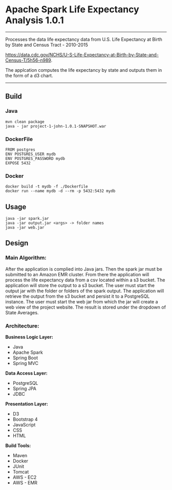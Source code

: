 # Apache Spark Life Expectancy Analysis 1.0.1

******

Processes the data life expectancy data from U.S. Life Expectancy at Birth by State and Census Tract - 2010-2015

https://data.cdc.gov/NCHS/U-S-Life-Expectancy-at-Birth-by-State-and-Census-T/5h56-n989. 

The applcation computes the life expectancy by state and outputs them in the form of a d3 chart.

******
## Build
### Java
```
mvn clean package
java - jar project-1-john-1.0.1-SNAPSHOT.war
```

### DockerFile
```
FROM postgres
ENV POSTGRES_USER mydb
ENV POSTGRES_PASSWORD mydb
EXPOSE 5432
```

### Docker
```
docker build -t mydb -f ./Dockerfile
docker run --name mydb -d --rm -p 5432:5432 mydb
```

## Usage
```
java -jar spark.jar
java -jar output.jar <args> -> folder names
java -jar web.jar
```
## Design

### Main Algorithm: 
After the application is complied into Java jars. Then the spark jar must be submitted to an Amazon EMR cluster. 
From there the application will process the life expectancy data from a csv located within a s3 bucket.
The application will store the output to a s3 bucket. The user must start the output jar with the folder or folders of the spark output.
The application will retrieve the output from the s3 bucket and persist it to a PostgreSQL instance.
The user must start the web jar from which the jar will create a web view of the project website.
The result is stored under the dropdown of State Averages.


### Architecture:
**Business Logic Layer:**
- Java
- Apache Spark
- Spring Boot
- Spring MVC

**Data Access Layer:**
- PostgreSQL
- Spring JPA
- JDBC

**Presentation Layer:**
- D3
- Bootstrap 4
- JavaScript
- CSS
- HTML

**Build Tools:**
- Maven
- Docker
- JUnit
- Tomcat
- AWS - EC2
- AWS - EMR
